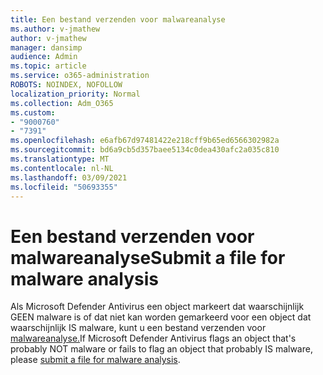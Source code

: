 ```yaml
---
title: Een bestand verzenden voor malwareanalyse
ms.author: v-jmathew
author: v-jmathew
manager: dansimp
audience: Admin
ms.topic: article
ms.service: o365-administration
ROBOTS: NOINDEX, NOFOLLOW
localization_priority: Normal
ms.collection: Adm_O365
ms.custom:
- "9000760"
- "7391"
ms.openlocfilehash: e6afb67d97481422e218cff9b65ed6566302982a
ms.sourcegitcommit: bd6a9cb5d357baee5134c0dea430afc2a035c810
ms.translationtype: MT
ms.contentlocale: nl-NL
ms.lasthandoff: 03/09/2021
ms.locfileid: "50693355"
---
```

# <a name="submit-a-file-for-malware-analysis"></a><span data-ttu-id="9bf19-102">Een bestand verzenden voor malwareanalyse</span><span class="sxs-lookup"><span data-stu-id="9bf19-102">Submit a file for malware analysis</span></span>

<span data-ttu-id="9bf19-103">Als Microsoft Defender Antivirus een object markeert dat waarschijnlijk GEEN malware is of dat niet kan worden gemarkeerd voor een object dat waarschijnlijk IS malware, kunt u een bestand verzenden voor [malwareanalyse.](https://go.microsoft.com/fwlink/?linkid=2144963)</span><span class="sxs-lookup"><span data-stu-id="9bf19-103">If Microsoft Defender Antivirus flags an object that's probably NOT malware or fails to flag an object that probably IS malware, please [submit a file for malware analysis](https://go.microsoft.com/fwlink/?linkid=2144963).</span></span>
